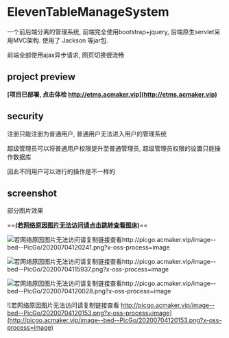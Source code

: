 # ElevenTableManageSystem


一个前后端分离的管理系统, 前端完全使用bootstrap+jquery, 后端原生servlet采用MVC架构. 使用了 Jackson 等jar包.

前端全部使用ajax异步请求, 网页切换很流畅

## project preview
**[项目已部署, 点击体检 http://etms.acmaker.vip](http://etms.acmaker.vip)**

## security

注册只能注册为普通用户, 普通用户无法进入用户的管理系统

超级管理员可以将普通用户权限提升至普通管理员, 超级管理员权限的设置只能操作数据库

因此不同用户可以进行的操作是不一样的


## screenshot

部分图片效果

==**[(若网络原因图片无法访问请点击跳转查看图床)](http://etms.acmaker.vip/pic.html)**==


![若网络原因图片无法访问请复制链接查看http://picgo.acmaker.vip/image--bed--PicGo/20200704120241.png?x-oss-process=image](http://picgo.acmaker.vip/image--bed--PicGo/20200704120241.png?x-oss-process=image)

![若网络原因图片无法访问请复制链接查看http://picgo.acmaker.vip/image--bed--PicGo/20200704115937.png?x-oss-process=image](http://picgo.acmaker.vip/image--bed--PicGo/20200704115937.png?x-oss-process=image)

![若网络原因图片无法访问请复制链接查看http://picgo.acmaker.vip/image--bed--PicGo/20200704120028.png?x-oss-process=image](http://picgo.acmaker.vip/image--bed--PicGo/20200704120028.png?x-oss-process=image)

![若网络原因图片无法访问请复制链接查看 http://picgo.acmaker.vip/image--bed--PicGo/20200704120153.png?x-oss-process=image](http://picgo.acmaker.vip/image--bed--PicGo/20200704120153.png?x-oss-process=image)


